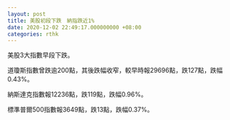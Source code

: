 ```yaml
---
layout: post
title: 美股初段下跌　納指跌近1%
date: 2020-12-02 22:49:17.000000000 +08:00
categories: rthk
---
```


美股3大指數早段下跌。

道瓊斯指數曾跌逾200點，其後跌幅收窄，較早時報29696點，跌127點，跌幅0.43%。

納斯達克指數報12236點，跌119點，跌幅0.96%。

標準普爾500指數報3649點，跌13點，跌幅0.37%。
